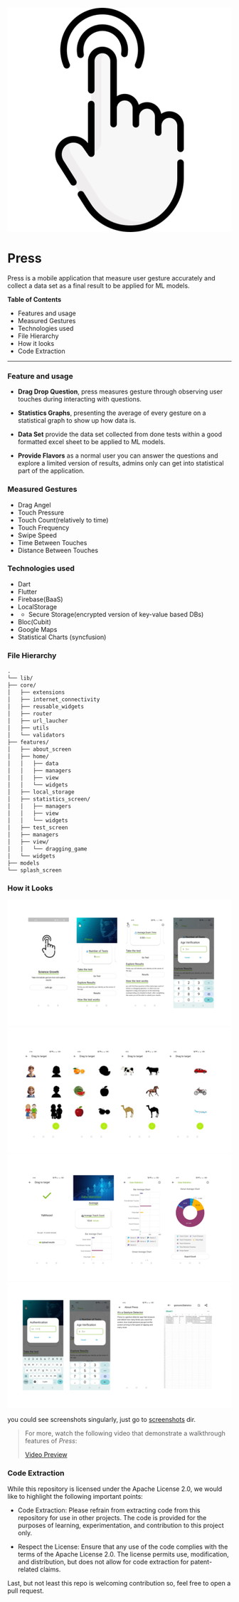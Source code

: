<p align="center">
  <img src="android/app/src/main/res/drawable-xxxhdpi/splash.png" alt="App Icon">
</p>

# Press
Press is a mobile application that measure user gesture accurately and collect a data set as a final result to be applied for ML models.

**Table of Contents**
- Features and usage
- Measured Gestures
- Technologies used
- File Hierarchy
- How it looks
- Code Extraction
_____________________________________________________________
### Feature and usage
- **Drag Drop Question**, press measures gesture through observing user touches during interacting with questions.

- **Statistics Graphs**, presenting the average of every gesture on a statistical graph to show up how data is.

- **Data Set** provide the data set collected from done tests within a good formatted excel sheet to be applied to ML models.

- **Provide Flavors** as a normal user you can answer the questions and explore a limited version of results, admins only can get into statistical part of the application.

### Measured Gestures
- Drag Angel
- Touch Pressure
- Touch Count(relatively to time)
- Touch Frequency
- Swipe Speed
- Time Between Touches
- Distance Between Touches

### Technologies used
- Dart
- Flutter
- Firebase(BaaS)
- LocalStorage
- - Secure Storage(encrypted version of key-value based DBs)
- Bloc(Cubit)
- Google Maps
- Statistical Charts (syncfusion)

### File Hierarchy
    .
    └── lib/
    ├── core/
    │   ├── extensions
    │   ├── internet_connectivity
    │   ├── reusable_widgets
    │   ├── router
    │   ├── url_laucher
    │   ├── utils
    │   └── validators
    ├── features/
    │   ├── about_screen
    │   ├── home/
    │   │   ├── data
    │   │   ├── managers
    │   │   ├── view
    │   │   └── widgets
    │   ├── local_storage
    │   ├── statistics_screen/
    │   │   ├── managers
    │   │   ├── view
    │   │   └── widgets
    │   ├── test_screen
    │   ├── managers
    │   ├── view/
    │   │   └── dragging_game
    │   └── widgets
    ├── models
    └── splash_screen

### How it Looks
![1.png](screenshots%2F1.png)
![2.png](screenshots%2F2.png)
![3.png](screenshots%2F3.png)
![4.png](screenshots%2F4.png)

you could see screenshots singularly, just go to [screenshots](screenshots) dir.

>For more, watch the following video that demonstrate a walkthrough features of *Press*:
>
>[Video Preview](https://www.youtube.com/watch?v=3w-a3zHYzhw)

### Code Extraction
While this repository is licensed under the Apache License 2.0, we would like to highlight the following important points:

- Code Extraction: Please refrain from extracting code from this repository for use in other projects. The code is provided for the purposes of learning, experimentation, and contribution to this project only.

- Respect the License: Ensure that any use of the code complies with the terms of the Apache License 2.0. The license permits use, modification, and distribution, but does not allow for code extraction for patent-related claims.

Last, but not least this repo is welcoming contribution so, feel free to open a pull request.


